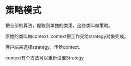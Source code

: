 # 策略模式

把全部的算法，提取到单独的类里，这些类叫做策略。

原始的类叫做context. context把工作交给strategy对象完成。

客户端来选择strategy，传给context.

context有个方法可以重新设置Strategy

